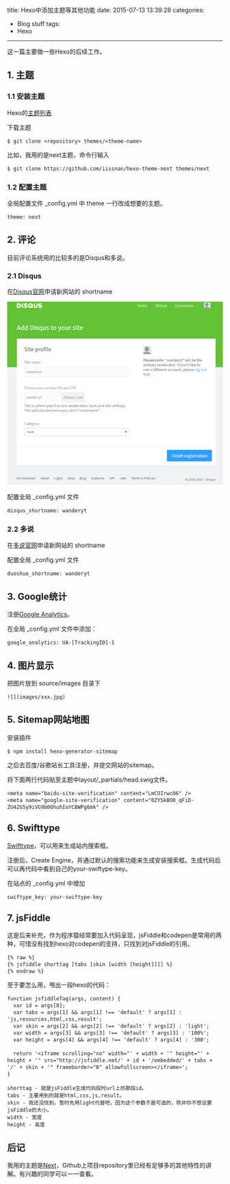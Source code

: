 title: Hexo中添加主题等其他功能
date: 2015-07-13 13:39:28
categories:
- Blog stuff
tags:
- Hexo
---
这一篇主要做一些Hexo的后续工作。

## 1. 主题

### 1.1 安装主题

Hexo的[主题列表](https://github.com/tommy351/hexo/wiki/Themes)

下载主题

    $ git clone <repository> themes/<theme-name>

比如，我用的是next主题，命令行输入

    $ git clone https://github.com/iissnan/hexo-theme-next themes/next

### 1.2 配置主题

全局配置文件 _config.yml 中 theme 一行改成想要的主题。

    theme: next

<!--more-->

## 2. 评论

目前评论系统用的比较多的是Disqus和多说。

### 2.1 Disqus

在[Disqus官网](http://disqus.com/)申请新网站的 shortname

![Disqus](/images/disqus-info.png)

配置全局 _config.yml 文件

    disqus_shortname: wanderyt

### 2.2 多说

在[多说官网](http://duoshuo.com/)申请新网站的 shortname

配置全局 _config.yml 文件

    duoshuo_shortname: wanderyt

## 3. Google统计

注册[Google Analytics](http://www.google.cn/intl/zh-CN_ALL/analytics/learn/index.html)。

在全局 _config.yml 文件中添加：

    google_analytics: UA-[TrackingID]-1

## 4. 图片显示

把图片放到 source/images 目录下

    ![](images/xxx.jpg)

## 5. Sitemap网站地图

安装插件

    $ npm install hexo-generator-sitemap

之后去百度/谷歌站长工具注册，并提交网站的sitemap。

将下面两行代码贴至主题中layout/_partials/head.swig文件。

    <meta name="baidu-site-verification" content="LmCOIrwcO6" />
    <meta name="google-site-verification" content="0ZYSkBO0_qFiD-ZU4ZG5y9iVG9b0OhuhIoYCBWPg6mk" />

## 6. Swifttype

[Swifttype](https://swiftype.com/home)，可以用来生成站内搜索框。

注册后，Create Engine，并通过默认的搜索功能来生成安装搜索框。生成代码后可以再代码中看到自己的your-swiftype-key。

在站点的 _config.yml 中增加

    swiftype_key: your-swiftype-key

## 7. jsFiddle

这是后来补充，作为程序猿经常要加入代码呈现，jsFiddle和codepen是常用的两种，可惜没有找到hexo对codepen的支持，只找到对jsFiddle的引用。

    {% raw %}
    {% jsfiddle shorttag [tabs [skin [width [height]]]] %}
    {% endraw %}

至于要怎么用，甩出一段hexo的代码：

    function jsfiddleTag(args, content) {
      var id = args[0];
      var tabs = args[1] && args[1] !== 'default' ? args[1] : 'js,resources,html,css,result';
      var skin = args[2] && args[2] !== 'default' ? args[2] : 'light';
      var width = args[3] && args[3] !== 'default' ? args[3] : '100%';
      var height = args[4] && args[4] !== 'default' ? args[4] : '300';
    
      return '<iframe scrolling="no" width="' + width + '" height="' + height + '" src="http://jsfiddle.net/' + id + '/embedded/' + tabs +     '/' + skin + '" frameborder="0" allowfullscreen></iframe>';
    }

    shorttag - 就是jsFiddle生成代码段时url上的那段id。
    tabs - 主要用到的就是html,css,js,result。
    skin - 我还没找到，暂时先用light代替吧，因为这个参数不是可选的，除非你不想设置jsFiddle的大小。
    width - 宽度
    height - 高度

## 后记

我用的主题是[Next](https://github.com/iissnan/hexo-theme-next)，Github上项目repository里已经有足够多的其他特性的讲解。有兴趣的同学可以一一查看。
